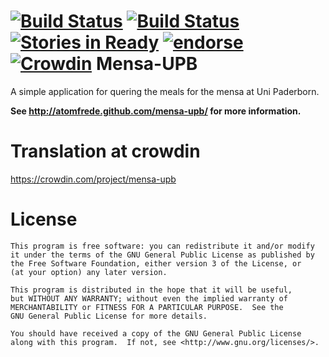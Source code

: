 [![Build Status](https://drone.io/github.com/atomfrede/mensa-upb/status.png)](https://drone.io/github.com/atomfrede/mensa-upb/latest)
[![Build Status](https://travis-ci.org/atomfrede/mensa-upb.svg?branch=master)](https://travis-ci.org/atomfrede/mensa-upb)
[![Stories in Ready](https://badge.waffle.io/atomfrede/mensa-upb.png?label=ready&title=Ready)](https://waffle.io/atomfrede/mensa-upb)
[![endorse](http://api.coderwall.com/atomfrede/endorsecount.png)](http://coderwall.com/atomfrede)
[![Crowdin](https://d322cqt584bo4o.cloudfront.net/mensa-upb/localized.png)](https://crowdin.com/project/mensa-upb)
Mensa-UPB
========

A simple application for quering the meals for the mensa at Uni Paderborn.

**See http://atomfrede.github.com/mensa-upb/ for more information.**

Translation at crowdin
==========

https://crowdin.com/project/mensa-upb

License
========

    This program is free software: you can redistribute it and/or modify
    it under the terms of the GNU General Public License as published by
    the Free Software Foundation, either version 3 of the License, or
    (at your option) any later version.

    This program is distributed in the hope that it will be useful,
    but WITHOUT ANY WARRANTY; without even the implied warranty of
    MERCHANTABILITY or FITNESS FOR A PARTICULAR PURPOSE.  See the
    GNU General Public License for more details.

    You should have received a copy of the GNU General Public License
    along with this program.  If not, see <http://www.gnu.org/licenses/>.


[1]: http://dl.dropbox.com/u/159886/mensa-upb/mensa-upb-v1-screen1.png


